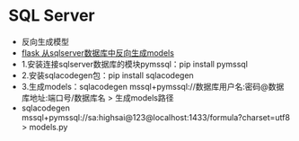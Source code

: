 # SQL Server

- 反向生成模型
- [flask 从sqlserver数据库中反向生成models](https://www.cnblogs.com/jdm532000/p/10911876.html)
- 1.安装连接sqlserver数据库的模块pymssql：pip install pymssql
- 2.安装sqlacodegen包：pip install sqlacodegen
- 3.生成models：sqlacodegen mssql+pymssql://数据库用户名:密码@数据库地址:端口号/数据库名 > 生成models路径
- sqlacodegen mssql+pymssql://sa:highsai@123@localhost:1433/formula?charset=utf8  > models.py